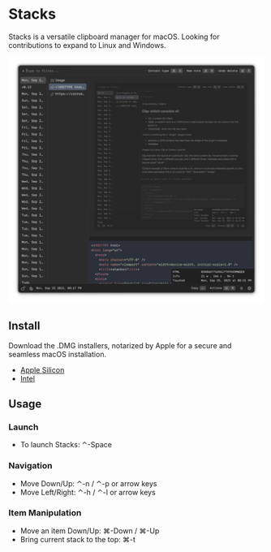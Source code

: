 # Stacks

Stacks is a versatile clipboard manager for macOS. Looking for contributions to expand to Linux and Windows.

![screenshot](./docs/screenshots/screenshot.png)

## Install

Download the .DMG installers, notarized by Apple for a secure and seamless macOS installation.

- [Apple Silicon](https://github.com/cablehead/stacks/releases/download/v0.10.0/Stacks_0.10.0_aarch64.dmg)
- [Intel](https://github.com/cablehead/stacks/releases/download/v0.10.0/Stacks_0.10.0_x86_64.dmg)

## Usage

### Launch
- To launch Stacks: &#8963;-Space

### Navigation
- Move Down/Up: &#8963;-n / &#8963;-p or arrow keys
- Move Left/Right: &#8963;-h / &#8963;-l or arrow keys

### Item Manipulation
- Move an item Down/Up: &#8984;-Down / &#8984;-Up
- Bring current stack to the top: &#8984;-t
